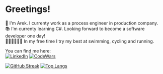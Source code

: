 # Greetings!

👋 I'm Arek. I currenty work as a process engineer in production company.  
📚 I'm currenty learning C#. Looking forward to become a software developer one day!  
🏊‍♀️🚴‍♂️🏃‍♂️ In my free time I try my best at swimming, cycling and running.  




<!---
Languages and tech stack: (tech stack or tools?)
--->

<!--- icons: 40x40 --->
You can find me here:  
[![LinkedIn](https://user-images.githubusercontent.com/98057823/208238608-54e3bfff-23a2-4716-a42f-1f7a04860b2b.png)](https://www.linkedin.com/in/arekjg/)
[![CodeWars](https://user-images.githubusercontent.com/98057823/208774875-f3fa5b2c-ab07-4c98-84a3-a5e5a49cd8db.png)](https://www.codewars.com/users/arekjg)
<!---
[![Strava](https://user-images.githubusercontent.com/98057823/208238595-ffc28298-4e59-4d5a-9763-c647633676d9.png)](https://www.strava.com/athletes/8749378)
--->


[![GitHub Streak](https://streak-stats.demolab.com?user=arekjg&theme=dark&border_radius=5)](https://git.io/streak-stats)
[![Top Langs](https://github-readme-stats.vercel.app/api/top-langs/?username=arekjg&theme=dark&layout=compact&langs_count=10)](https://github.com/anuraghazra/github-readme-stats)


<!---
![](./profile-3d-contrib/profile-night-view.svg)
--->
